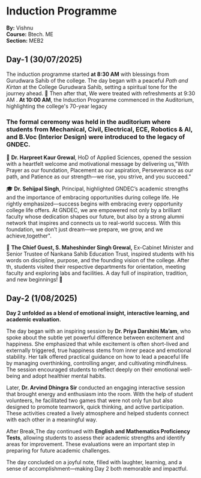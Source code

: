 # Induction Programme
**By:** Vishnu  
**Course:** Btech. ME  
**Section:** MEB2 


## Day-1 (30/07/2025) 
The induction programme started **at 8:30 AM** with blessings from Gurudwara Sahib of the college.
The day began with a peaceful *Path and Kirtan* at the College Gurudwara Sahib, setting a spiritual tone for the journey ahead. 🙏
Then after that, We were treated with refreshments at 9:30 AM .
**At 10:00 AM**, the Induction Programme commenced in the Auditorium, highlighting the college's 70-year legacy

### The formal ceremony was held in the auditorium where students from Mechanical, Civil, Electrical, ECE, Robotics & AI, and B.Voc (Interior Design) were introduced to the legacy of GNDEC.

🎤 **Dr. Harpreet Kaur Grewal**, HoD of Applied Sciences, opened the session with a heartfelt welcome and motivational message by delivering us,"With Prayer as our foundation, Placement as our aspiration, Perseverance as our path, and Patience as our strength—we rise, you strive, and you succeed."

🎓 **Dr. Sehijpal Singh**, Principal, highlighted GNDEC’s academic strengths and the importance of embracing opportunities during college life.
He rightly emphasized—success begins with embracing every opportunity college life offers. At GNDEC, we are empowered not only by a brilliant faculty whose dedication shapes our future, but also by a strong alumni network that inspires and connects us to real-world success. With this foundation, we don’t just dream—we prepare, we grow, and we achieve,together".

🌟 **The Chief Guest, **S. Maheshinder Singh Grewal**,** Ex-Cabinet Minister and Senior Trustee of Nankana Sahib Education Trust, inspired students with his words on discipline, purpose, and the founding vision of the college.
After th, students visited their respective departments for orientation, meeting faculty and exploring labs and facilities.
A day full of inspiration, tradition, and new beginnings! 🌟

## Day-2 (1/08/2025)
**Day 2 unfolded as a blend of emotional insight, interactive learning, and academic evaluation.** 

The day began with an inspiring session by **Dr. Priya Darshini Ma’am**, who spoke about the subtle yet powerful difference between excitement and happiness. She emphasized that while excitement is often short-lived and externally triggered, true happiness stems from inner peace and emotional stability. Her talk offered practical guidance on how to lead a peaceful life by managing overthinking, controlling anger, and cultivating mindfulness. The session encouraged students to reflect deeply on their emotional well-being and adopt healthier mental habits.

Later, **Dr. Arvind Dhingra Sir** conducted an engaging interactive session that brought energy and enthusiasm into the room. With the help of student volunteers, he facilitated two games that were not only fun but also designed to promote teamwork, quick thinking, and active participation. These activities created a lively atmosphere and helped students connect with each other in a meaningful way.

After Break,The day continued with **English and Mathematics Proficiency Tests**, allowing students to assess their academic strengths and identify areas for improvement. These evaluations were an important step in preparing for future academic challenges.

The day concluded on a joyful note, filled with laughter, learning, and a sense of accomplishment—making Day 2 both memorable and impactful.

